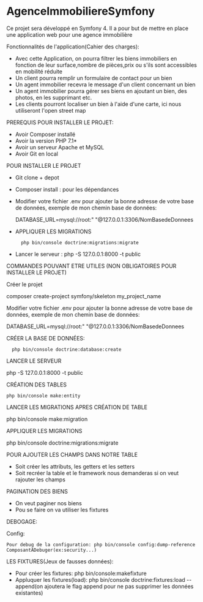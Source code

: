 # AgenceImmobiliereSymfony
Ce projet sera développé en Symfony 4.  Il a pour but de mettre en place une application web pour une agence immobilière

Fonctionnalités de l'application(Cahier des charges):

- Avec cette Application, on pourra filtrer les biens immobiliers en fonction de leur surface,nombre de pièces,prix ou s'ils sont accessibles en mobilité réduite
- Un client pourra remplir un formulaire de contact pour un bien
- Un agent immobilier recevra le message d'un client concernant un bien
- Un agent immobilier pourra gérer ses biens en ajoutant un bien, des photos, en les supprimant etc.
- Les clients pourront localiser un bien à l'aide d'une carte, ici nous utiliseront l'open street map


PREREQUIS POUR INSTALLER LE PROJET:

- Avoir Composer installé
- Avoir la version PHP 7.1*
- Avoir un serveur Apache et MySQL
- Avoir Git en local

POUR INSTALLER LE PROJET

- Git clone + depot
- Composer install : pour les dépendances
- Modifier votre fichier .env pour ajouter la bonne adresse de votre base de données, exemple de mon chemin base de données:

   DATABASE_URL=mysql://root:" "@127.0.0.1:3306/NomBasedeDonnees
- APPLIQUER LES MIGRATIONS

        php bin/console doctrine:migrations:migrate
        
 - Lancer le serveur : php -S 127.0.0.1:8000 -t public
 



COMMANDES POUVANT ETRE UTILES (NON OBLIGATOIRES POUR INSTALLER LE PROJET)

Créer le projet

composer create-project symfony/skeleton my_project_name

Modifier votre fichier .env pour ajouter la bonne adresse de votre base de données, exemple de mon chemin base de données:

   DATABASE_URL=mysql://root:" "@127.0.0.1:3306/NomBasedeDonnees
   
   
  
 CRÉER LA BASE DE DONNÉES: 
   
      php bin/console doctrine:database:create
      
      
      
   
LANCER LE SERVEUR

  php -S 127.0.0.1:8000 -t public

    
    

CRÉATION DES TABLES

    php bin/console make:entity
    
    
    
LANCER LES MIGRATIONS APRES CRÉATION DE TABLE

   php bin/console make:migration
   
   
     
APPLIQUER LES MIGRATIONS

  php bin/console doctrine:migrations:migrate
  
  
  
POUR AJOUTER LES CHAMPS DANS NOTRE TABLE

 - Soit créer les attributs, les getters et les setters
 - Soit recréer la table et le framework nous demanderas si on veut rajouter les champs
 
 
 
 
 PAGINATION DES BIENS
 - On veut paginer nos biens
 - Pou se faire on va utiliser les fixtures
   
  DEBOGAGE:
  
  Config: 
  
    Pour debug de la configuration: php bin/console config:dump-reference ComposantADebuger(ex:security...)
    
    
    
    
    
    
    
 LES FIXTURES(Jeux de fausses données):
 
  - Pour créer les fixtures: php bin/console:makefixture
  - Appluquer les fixtures(load): php bin/console doctrine:fixtures:load --append(on ajoutera le flag append pour ne pas supprimer les données existantes)
  
  
 
 
    
